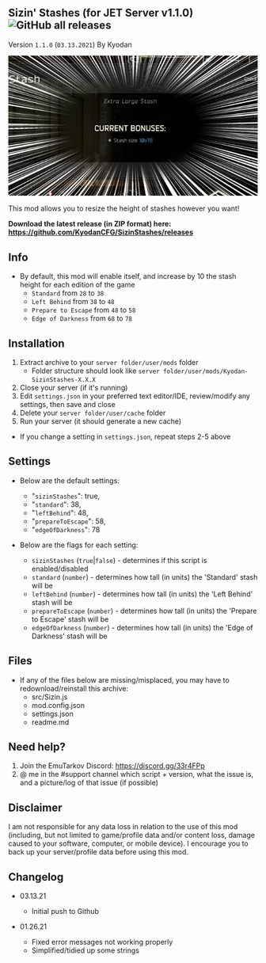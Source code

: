Sizin' Stashes (for JET Server v1.1.0) ![GitHub all releases](https://img.shields.io/github/downloads/KyodanCFG/SizinStashes/total?color=green&label=Downloads&style=flat-square)
----------------
Version `1.1.0` (`03.13.2021`)
By Kyodan

![Screenshot](cover.png)

This mod allows you to resize the height of stashes however you want!

**Download the latest release (in ZIP format) here: https://github.com/KyodanCFG/SizinStashes/releases**
                                                                     
## Info

- By default, this mod will enable itself, and increase by 10 the stash height for each edition of the game
    * `Standard` from `28` to `38`
    * `Left Behind` from `38` to `48`
    * `Prepare to Escape` from `48` to `58`
    * `Edge of Darkness` from `68` to `78`

## Installation

1. Extract archive to your `server folder/user/mods` folder 
    * Folder structure should look like `server folder/user/mods/Kyodan-SizinStashes-X.X.X`
2. Close your server (if it's running)
3. Edit `settings.json` in your preferred text editor/IDE, review/modify any settings, then save and close
4. Delete your `server folder/user/cache` folder
5. Run your server (it should generate a new cache)

* If you change a setting in `settings.json`, repeat steps 2-5 above

## Settings

- Below are the default settings:
    * "`sizinStashes`": true,
    * "`standard`": 38,
    * "`leftBehind`": 48,
    * "`prepareToEscape`": 58,
    * "`edgeOfDarkness`": 78

- Below are the flags for each setting:
    * `sizinStashes` (`true`|`false`)           - determines if this script is enabled/disabled
    * `standard` (`number`)                     - determines how tall (in units) the 'Standard' stash will be
    * `leftBehind` (`number`)                   - determines how tall (in units) the 'Left Behind' stash will be
    * `prepareToEscape` (`number`)              - determines how tall (in units) the 'Prepare to Escape' stash will be
    * `edgeOfDarkness` (`number`)               - determines how tall (in units) the 'Edge of Darkness' stash will be

## Files

- If any of the files below are missing/misplaced, you may have to redownload/reinstall this archive:
    * src/Sizin.js
    * mod.config.json
    * settings.json
    * readme.md
    
## Need help?

1. Join the EmuTarkov Discord: https://discord.gg/33r4FPp
2. @ me in the #support channel which script + version, what the issue is, and a picture/log of that issue (if possible)

## Disclaimer

I am not responsible for any data loss in relation to the use of this mod (including, but not limited to game/profile data and/or content loss, damage caused to your software, computer, or mobile device). I encourage you to back up your server/profile data before using this mod.

## Changelog

- 03.13.21
    * Initial push to Github
    
- 01.26.21
    * Fixed error messages not working properly
    * Simplified/tidied up some strings
